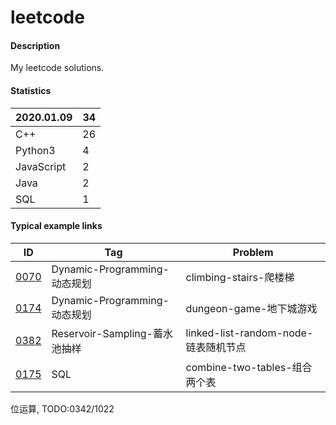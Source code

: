 # leetcode

#### Description
My leetcode solutions.  

#### Statistics
|2020.01.09 |34 |  
|-----------|---|
|C++        |26 |  
|Python3    |4  |  
|JavaScript |2  |  
|Java       |2  |  
|SQL        |1  |  

#### Typical example links
|ID     |Tag    |Problem    |
|-      |-      |-          |
|[0070](./0070-climbing-stairs-爬楼梯/)         |Dynamic-Programming-动态规划   |climbing-stairs-爬楼梯|  
|[0174](./0174-dungeon-game-地下城游戏/)        |Dynamic-Programming-动态规划   |dungeon-game-地下城游戏|  
|[0382](./0382-linked-list-random-node-链表随机节点/)   |Reservoir-Sampling-蓄水池抽样      |linked-list-random-node-链表随机节点|
|[0175](./0175-combine-two-tables-组合两个表/)  |SQL    |combine-two-tables-组合两个表|  

位运算, TODO:0342/1022